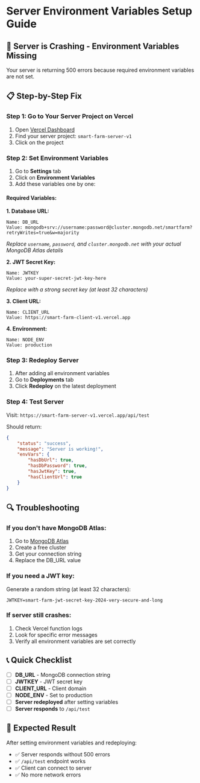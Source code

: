 # Server Environment Variables Setup Guide

## 🚨 **Server is Crashing - Environment Variables Missing**

Your server is returning 500 errors because required environment variables are not set.

## 📋 **Step-by-Step Fix**

### **Step 1: Go to Your Server Project on Vercel**

1. Open [Vercel Dashboard](https://vercel.com/dashboard)
2. Find your server project: `smart-farm-server-v1`
3. Click on the project

### **Step 2: Set Environment Variables**

1. Go to **Settings** tab
2. Click on **Environment Variables**
3. Add these variables one by one:

#### **Required Variables:**

**1. Database URL:**

```
Name: DB_URL
Value: mongodb+srv://username:password@cluster.mongodb.net/smartfarm?retryWrites=true&w=majority
```

_Replace `username`, `password`, and `cluster.mongodb.net` with your actual MongoDB Atlas details_

**2. JWT Secret Key:**

```
Name: JWTKEY
Value: your-super-secret-jwt-key-here
```

_Replace with a strong secret key (at least 32 characters)_

**3. Client URL:**

```
Name: CLIENT_URL
Value: https://smart-farm-client-v1.vercel.app
```

**4. Environment:**

```
Name: NODE_ENV
Value: production
```

### **Step 3: Redeploy Server**

1. After adding all environment variables
2. Go to **Deployments** tab
3. Click **Redeploy** on the latest deployment

### **Step 4: Test Server**

Visit: `https://smart-farm-server-v1.vercel.app/api/test`

Should return:

```json
{
	"status": "success",
	"message": "Server is working!",
	"envVars": {
		"hasDbUrl": true,
		"hasDbPassword": true,
		"hasJwtKey": true,
		"hasClientUrl": true
	}
}
```

## 🔍 **Troubleshooting**

### **If you don't have MongoDB Atlas:**

1. Go to [MongoDB Atlas](https://cloud.mongodb.com/)
2. Create a free cluster
3. Get your connection string
4. Replace the DB_URL value

### **If you need a JWT key:**

Generate a random string (at least 32 characters):

```
JWTKEY=smart-farm-jwt-secret-key-2024-very-secure-and-long
```

### **If server still crashes:**

1. Check Vercel function logs
2. Look for specific error messages
3. Verify all environment variables are set correctly

## 📞 **Quick Checklist**

- [ ] **DB_URL** - MongoDB connection string
- [ ] **JWTKEY** - JWT secret key
- [ ] **CLIENT_URL** - Client domain
- [ ] **NODE_ENV** - Set to production
- [ ] **Server redeployed** after setting variables
- [ ] **Server responds** to `/api/test`

## 🎯 **Expected Result**

After setting environment variables and redeploying:

- ✅ Server responds without 500 errors
- ✅ `/api/test` endpoint works
- ✅ Client can connect to server
- ✅ No more network errors
